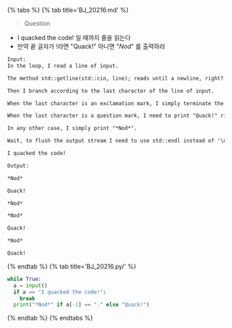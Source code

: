 {% tabs %}
{% tab title='BJ_20216.md' %}

> Question

* I quacked the code! 일 때까지 줄을 읽는다
* 만약 끝 글자가 !라면 "Quack!" 아니면 "*Nod*" 를 출력하라

```txt
Input:
In the loop, I read a line of input.

The method std::getline(std::cin, line); reads until a newline, right?

Then I branch according to the last character of the line of input.

When the last character is an exclamation mark, I simply terminate the program.

When the last character is a question mark, I need to print "Quack!" right?

In any other case, I simply print "*Nod*".

Wait, to flush the output stream I need to use std::endl instead of '\n' right?

I quacked the code!

Output:

*Nod*

Quack!

*Nod*

*Nod*

Quack!

*Nod*

Quack!

```

{% endtab %}
{% tab title='BJ_20216.py/' %}

```py
while True:
  a = input()
  if a == "I quacked the code!":
    break
  print("*Nod*" if a[-1] == "." else "Quack!")
```

{% endtab %}
{% endtabs %}
